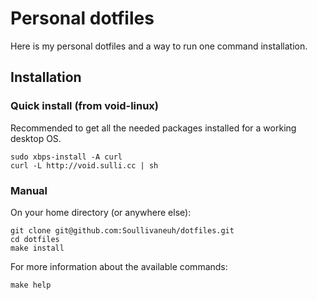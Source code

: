 # Personal dotfiles

Here is my personal dotfiles and a way to run one command installation.

## Installation

### Quick install (from void-linux)

Recommended to get all the needed packages installed for a working desktop OS.

```
sudo xbps-install -A curl
curl -L http://void.sulli.cc | sh
```

### Manual

On your home directory (or anywhere else):

```
git clone git@github.com:Soullivaneuh/dotfiles.git
cd dotfiles
make install
```

For more information about the available commands:

```
make help
```
